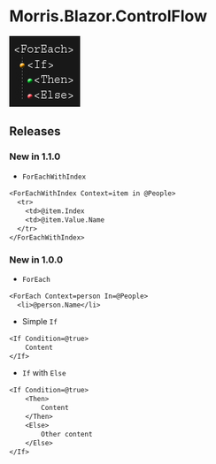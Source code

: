 # Morris.Blazor.ControlFlow

![](https://raw.githubusercontent.com/mrpmorris/Morris.Blazor.ControlFlow/master/Images/control-flow-logo.png)


## Releases

### New in 1.1.0
- `ForEachWithIndex`

```
<ForEachWithIndex Context=item in @People>
  <tr>
    <td>@item.Index
    <td>@item.Value.Name
  </tr>
</ForEachWithIndex>
```

### New in 1.0.0
- `ForEach`
```
<ForEach Context=person In=@People>
  <li>@person.Name</li>
```

- Simple `If`
```
<If Condition=@true>
	Content
</If>
```
- `If` with `Else`
```
<If Condition=@true>
	<Then>
		Content
	</Then>
	<Else>
		Other content
	</Else>
</If>
```
